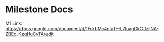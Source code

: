 # Milestone Docs  
M1 Link:  
https://docs.google.com/document/d/1FdrbMc4ntaT--L7IuagCkOJzjiNA-ZBEc_KzqHuCvTA/edit  

